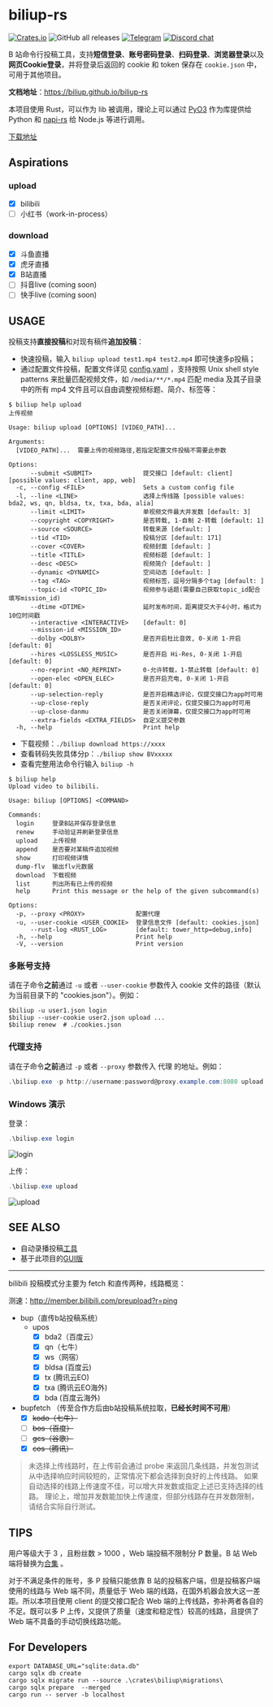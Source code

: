 # biliup-rs

[![Crates.io](https://img.shields.io/crates/v/biliup)](https://crates.io/crates/biliup)
![GitHub all releases](https://img.shields.io/github/downloads/forgqi/biliup-rs/total)
[![Telegram](https://img.shields.io/badge/Telegram-Group-blue.svg?logo=telegram)](https://t.me/+IkpIABHqy6U0ZTQ5)
[![Discord chat][discord-badge]][discord-url]

[discord-badge]: https://img.shields.io/discord/1015494098481852447.svg?logo=discord
[discord-url]: https://discord.gg/shZmdxDFB7
B 站命令行投稿工具，支持**短信登录**、**账号密码登录**、**扫码登录**、**浏览器登录**以及**网页Cookie登录**，并将登录后返回的 cookie 和 token 保存在 `cookie.json` 中，可用于其他项目。

**文档地址**：<https://biliup.github.io/biliup-rs>

本项目使用 Rust，可以作为 lib 被调用，理论上可以通过 [PyO3](https://github.com/PyO3/pyo3) 作为库提供给 Python 和 [napi-rs](https://github.com/napi-rs/napi-rs) 给 Node.js 等进行调用。

[下载地址](https://github.com/ForgQi/biliup-rs/releases)

## Aspirations

### upload

- [x] bilibili
- [ ] 小红书（work-in-process）

### download

- [x] 斗鱼直播
- [x] 虎牙直播
- [x] B站直播
- [ ] 抖音live (coming soon)
- [ ] 快手live (coming soon)

## USAGE

投稿支持**直接投稿**和对现有稿件**追加投稿**：

- 快速投稿，输入 `biliup upload test1.mp4 test2.mp4` 即可快速多p投稿；
- 通过配置文件投稿，配置文件详见 [config.yaml](examples/config.yaml) ，支持按照 Unix shell style patterns 来批量匹配视频文件，如 `/media/**/*.mp4` 匹配 media 及其子目录中的所有 mp4 文件且可以自由调整视频标题、简介、标签等：

```shell
$ biliup help upload
上传视频

Usage: biliup upload [OPTIONS] [VIDEO_PATH]...

Arguments:
  [VIDEO_PATH]...  需要上传的视频路径,若指定配置文件投稿不需要此参数

Options:
      --submit <SUBMIT>              提交接口 [default: client] [possible values: client, app, web]
  -c, --config <FILE>                Sets a custom config file
  -l, --line <LINE>                  选择上传线路 [possible values: bda2, ws, qn, bldsa, tx, txa, bda, alia]
      --limit <LIMIT>                单视频文件最大并发数 [default: 3]
      --copyright <COPYRIGHT>        是否转载, 1-自制 2-转载 [default: 1]
      --source <SOURCE>              转载来源 [default: ]
      --tid <TID>                    投稿分区 [default: 171]
      --cover <COVER>                视频封面 [default: ]
      --title <TITLE>                视频标题 [default: ]
      --desc <DESC>                  视频简介 [default: ]
      --dynamic <DYNAMIC>            空间动态 [default: ]
      --tag <TAG>                    视频标签，逗号分隔多个tag [default: ]
      --topic-id <TOPIC_ID>          视频参与话题(需要自己获取topic_id配合填写mission_id)
      --dtime <DTIME>                延时发布时间，距离提交大于4小时，格式为10位时间戳
      --interactive <INTERACTIVE>    [default: 0]
      --mission-id <MISSION_ID>
      --dolby <DOLBY>                是否开启杜比音效, 0-关闭 1-开启 [default: 0]
      --hires <LOSSLESS_MUSIC>       是否开启 Hi-Res, 0-关闭 1-开启 [default: 0]
      --no-reprint <NO_REPRINT>      0-允许转载，1-禁止转载 [default: 0]
      --open-elec <OPEN_ELEC>        是否开启充电, 0-关闭 1-开启 [default: 0]
      --up-selection-reply           是否开启精选评论，仅提交接口为app时可用
      --up-close-reply               是否关闭评论，仅提交接口为app时可用
      --up-close-danmu               是否关闭弹幕，仅提交接口为app时可用
      --extra-fields <EXTRA_FIELDS>  自定义提交参数
  -h, --help                         Print help
```

- 下载视频：`./biliup download https://xxxx`
- 查看转码失败具体分p：`./biliup show BVxxxxx`
- 查看完整用法命令行输入 `biliup -h`

```shell
$ biliup help
Upload video to bilibili.

Usage: biliup [OPTIONS] <COMMAND>

Commands:
  login     登录B站并保存登录信息
  renew     手动验证并刷新登录信息
  upload    上传视频
  append    是否要对某稿件追加视频
  show      打印视频详情
  dump-flv  输出flv元数据
  download  下载视频
  list      列出所有已上传的视频
  help      Print this message or the help of the given subcommand(s)

Options:
  -p, --proxy <PROXY>              配置代理
  -u, --user-cookie <USER_COOKIE>  登录信息文件 [default: cookies.json]
      --rust-log <RUST_LOG>        [default: tower_http=debug,info]
  -h, --help                       Print help
  -V, --version                    Print version
```

### 多账号支持

请在子命令**之前**通过 `-u` 或者 `--user-cookie` 参数传入 cookie 文件的路径（默认为当前目录下的 "cookies.json"）。例如：

```shell
$biliup -u user1.json login
$biliup --user-cookie user2.json upload ...
$biliup renew  # ./cookies.json
```

### 代理支持

请在子命令**之前**通过 `-p` 或者 `--proxy` 参数传入 代理 的地址。例如：
```powershell
.\biliup.exe -p http://username:password@proxy.example.com:8080 upload
```

### Windows 演示

登录：

```powershell
.\biliup.exe login
```

![login](.github/resource/login.gif)

上传：

```powershell
.\biliup.exe upload
```

![upload](.github/resource/upload.gif)

## SEE ALSO

- 自动录播投稿[工具](https://github.com/ForgQi/biliup)
- 基于此项目的[GUI版](https://github.com/ForgQi/Caution)

___

bilibili 投稿模式分主要为 fetch 和直传两种，线路概览：

测速：<http://member.bilibili.com/preupload?r=ping>

- bup（直传b站投稿系统）
  - upos
    - [x] bda2（百度云）
    - [x] qn（七牛）
    - [x] ws（网宿）
    - [x] bldsa (百度云)
    - [x] tx (腾讯云EO)
    - [x] txa (腾讯云EO海外)
    - [x] bda (百度云海外)
- bupfetch （传至合作方后由b站投稿系统拉取，**已经长时间不可用**）
  - [x] ~~kodo（七牛）~~
  - [ ] ~~bos（百度）~~
  - [ ] ~~gcs（谷歌）~~
  - [x] ~~cos（腾讯）~~

 > 未选择上传线路时，在上传前会通过 probe 来返回几条线路，并发包测试从中选择响应时间较短的，正常情况下都会选择到良好的上传线路。
 > 如果自动选择的线路上传速度不佳，可以增大并发数或指定上述已支持选择的线路。
 > 理论上，增加并发数能加快上传速度，但部分线路存在并发数限制，请结合实际自行测试。

## TIPS

用户等级大于 3 ，且粉丝数 > 1000 ，Web 端投稿不限制分 P 数量。B 站 Web 端将替换为[合集](https://www.bilibili.com/read/cv14762048) 。

对于不满足条件的账号，多 P 投稿只能依靠 B 站的投稿客户端，但是投稿客户端使用的线路与 Web 端不同，质量低于 Web 端的线路，在国外机器会放大这一差距。所以本项目使用 client 的提交接口配合 Web 端的上传线路，弥补两者各自的不足。既可以多 P 上传，又提供了质量（速度和稳定性）较高的线路，且提供了 Web 端不具备的手动切换线路功能。

## For Developers

```shell
export DATABASE_URL="sqlite:data.db"
cargo sqlx db create
cargo sqlx migrate run --source .\crates\biliup\migrations\
cargo sqlx prepare  --merged
cargo run -- server -b localhost
```
